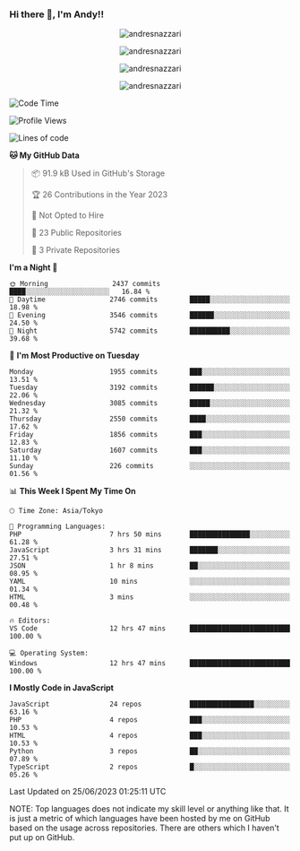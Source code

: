 ### Hi there 👋, I'm Andy!!

<p align="center" >
  <img src="https://github-profile-trophy.vercel.app/?username=AndresNazzari&theme=dracula&column=-1" alt="andresnazzari"/>
</p>

<p align="center">
  <img  src="https://github-readme-stats.vercel.app/api?username=AndresNazzari&count_private=true&show_icons=true&theme=dracula" alt="andresnazzari"/>
</p>
<p align="center">
  <img  src="https://github-readme-stats.vercel.app/api/top-langs/?username=AndresNazzari&layout=compact" alt="andresnazzari"/>
</p>
<p align="center" >
  <img src="https://github-readme-stats.vercel.app/api/wakatime?username=AndresNazzari" alt="andresnazzari"/>
</p>

<!--START_SECTION:waka-->
![Code Time](http://img.shields.io/badge/Code%20Time-623%20hrs%201%20min-blue)

![Profile Views](http://img.shields.io/badge/Profile%20Views-0-blue)

![Lines of code](https://img.shields.io/badge/From%20Hello%20World%20I%27ve%20Written-6.3%20million%20lines%20of%20code-blue)

**🐱 My GitHub Data** 

> 📦 91.9 kB Used in GitHub's Storage 
 > 
> 🏆 26 Contributions in the Year 2023
 > 
> 🚫 Not Opted to Hire
 > 
> 📜 23 Public Repositories 
 > 
> 🔑 3 Private Repositories 
 > 
**I'm a Night 🦉** 

```text
🌞 Morning                2437 commits        ████░░░░░░░░░░░░░░░░░░░░░   16.84 % 
🌆 Daytime                2746 commits        █████░░░░░░░░░░░░░░░░░░░░   18.98 % 
🌃 Evening                3546 commits        ██████░░░░░░░░░░░░░░░░░░░   24.50 % 
🌙 Night                  5742 commits        ██████████░░░░░░░░░░░░░░░   39.68 % 
```
📅 **I'm Most Productive on Tuesday** 

```text
Monday                   1955 commits        ███░░░░░░░░░░░░░░░░░░░░░░   13.51 % 
Tuesday                  3192 commits        ██████░░░░░░░░░░░░░░░░░░░   22.06 % 
Wednesday                3085 commits        █████░░░░░░░░░░░░░░░░░░░░   21.32 % 
Thursday                 2550 commits        ████░░░░░░░░░░░░░░░░░░░░░   17.62 % 
Friday                   1856 commits        ███░░░░░░░░░░░░░░░░░░░░░░   12.83 % 
Saturday                 1607 commits        ███░░░░░░░░░░░░░░░░░░░░░░   11.10 % 
Sunday                   226 commits         ░░░░░░░░░░░░░░░░░░░░░░░░░   01.56 % 
```


📊 **This Week I Spent My Time On** 

```text
🕑︎ Time Zone: Asia/Tokyo

💬 Programming Languages: 
PHP                      7 hrs 50 mins       ███████████████░░░░░░░░░░   61.28 % 
JavaScript               3 hrs 31 mins       ███████░░░░░░░░░░░░░░░░░░   27.51 % 
JSON                     1 hr 8 mins         ██░░░░░░░░░░░░░░░░░░░░░░░   08.95 % 
YAML                     10 mins             ░░░░░░░░░░░░░░░░░░░░░░░░░   01.34 % 
HTML                     3 mins              ░░░░░░░░░░░░░░░░░░░░░░░░░   00.48 % 

🔥 Editors: 
VS Code                  12 hrs 47 mins      █████████████████████████   100.00 % 

💻 Operating System: 
Windows                  12 hrs 47 mins      █████████████████████████   100.00 % 
```

**I Mostly Code in JavaScript** 

```text
JavaScript               24 repos            ████████████████░░░░░░░░░   63.16 % 
PHP                      4 repos             ███░░░░░░░░░░░░░░░░░░░░░░   10.53 % 
HTML                     4 repos             ███░░░░░░░░░░░░░░░░░░░░░░   10.53 % 
Python                   3 repos             ██░░░░░░░░░░░░░░░░░░░░░░░   07.89 % 
TypeScript               2 repos             █░░░░░░░░░░░░░░░░░░░░░░░░   05.26 % 
```




 Last Updated on 25/06/2023 01:25:11 UTC
<!--END_SECTION:waka-->

NOTE: Top languages does not indicate my skill level or anything like that. It is just a metric of which languages have been hosted by me on GitHub based on the usage across repositories. There are others which I haven't put up on GitHub.

<!-- Here are some ideas to get you started:

-   🔭 I’m currently working on ...
-   🌱 I’m currently learning ...
-   👯 I’m looking to collaborate on ...
-   🤔 I’m looking for help with ...
-   💬 Ask me about ...
-   📫 How to reach me: ...
-   😄 Pronouns: ...
-   ⚡ Fun fact: ... -->
